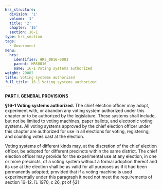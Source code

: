 ```yaml
---
hrs_structure:
  division: '1'
  volume: '1'
  title: '2'
  chapter: '16'
  section: 16-1
type: hrs_section
tags:
  - Government
menu:
  hrs:
    identifier: HRS_0016-0001
    parent: HRS0016
    name: 16-1 Voting systems authorized
weight: 29005
title: Voting systems authorized
full_title: 16-1 Voting systems authorized
---
```

**PART I. GENERAL PROVISIONS**

**§16-1 Voting systems authorized.** The chief election officer may adopt, experiment with, or abandon any voting system authorized under this chapter or to be authorized by the legislature. These systems shall include, but not be limited to voting machines, paper ballots, and electronic voting systems. All voting systems approved by the chief election officer under this chapter are authorized for use in all elections for voting, registering, and counting votes cast at the election.

Voting systems of different kinds may, at the discretion of the chief election officer, be adopted for different precincts within the same district. The chief election officer may provide for the experimental use at any election, in one or more precincts, of a voting system without a formal adoption thereof and its use at the election shall be as valid for all purposes as if it had been permanently adopted; provided that if a voting machine is used experimentally under this paragraph it need not meet the requirements of section 16-12\. [L 1970, c 26, pt of §2]